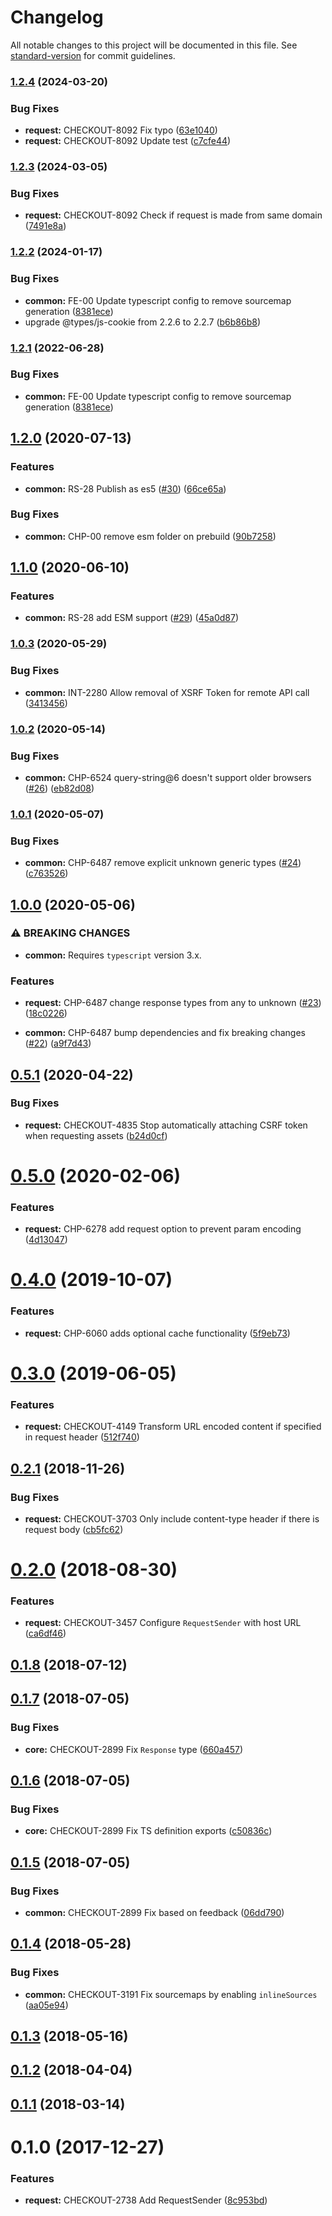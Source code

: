 # Changelog

All notable changes to this project will be documented in this file. See [standard-version](https://github.com/conventional-changelog/standard-version) for commit guidelines.

### [1.2.4](https://github.com/bigcommerce/request-sender-js/compare/v1.2.3...v1.2.4) (2024-03-20)


### Bug Fixes

* **request:** CHECKOUT-8092 Fix typo ([63e1040](https://github.com/bigcommerce/request-sender-js/commit/63e10405fe9cefd3a1d14b8ccc0854194c1e34cf))
* **request:** CHECKOUT-8092 Update test ([c7cfe44](https://github.com/bigcommerce/request-sender-js/commit/c7cfe444e5722e233ae6f177c87cef0b4294090f))

### [1.2.3](https://github.com/bigcommerce/request-sender-js/compare/v1.2.2...v1.2.3) (2024-03-05)


### Bug Fixes

* **request:** CHECKOUT-8092 Check if request is made from same domain ([7491e8a](https://github.com/bigcommerce/request-sender-js/commit/7491e8a828aa7e478256793fb5f7d443bae8c25f))

### [1.2.2](https://github.com/bigcommerce/request-sender-js/compare/v1.2.0...v1.2.2) (2024-01-17)


### Bug Fixes

* **common:** FE-00 Update typescript config to remove sourcemap generation ([8381ece](https://github.com/bigcommerce/request-sender-js/commit/8381ece623827b2ab18cea734e887f7dc38d2778))
* upgrade @types/js-cookie from 2.2.6 to 2.2.7 ([b6b86b8](https://github.com/bigcommerce/request-sender-js/commit/b6b86b8ceee821f77f7e219d4111bdd3f4172861))

### [1.2.1](https://github.com/bigcommerce/request-sender-js/compare/v1.2.0...v1.2.1) (2022-06-28)


### Bug Fixes

* **common:** FE-00 Update typescript config to remove sourcemap generation ([8381ece](https://github.com/bigcommerce/request-sender-js/commit/8381ece623827b2ab18cea734e887f7dc38d2778))

## [1.2.0](https://github.com/bigcommerce/request-sender-js/compare/v1.1.0...v1.2.0) (2020-07-13)


### Features

* **common:** RS-28 Publish as es5 ([#30](https://github.com/bigcommerce/request-sender-js/issues/30)) ([66ce65a](https://github.com/bigcommerce/request-sender-js/commit/66ce65ae4bed8381edc4bcf0ecadf563948de427))


### Bug Fixes

* **common:** CHP-00 remove esm folder on prebuild ([90b7258](https://github.com/bigcommerce/request-sender-js/commit/90b725894fd3bb09653b42b29efbb38762f47cab))

## [1.1.0](https://github.com/bigcommerce/request-sender-js/compare/v1.0.3...v1.1.0) (2020-06-10)


### Features

* **common:** RS-28 add ESM support ([#29](https://github.com/bigcommerce/request-sender-js/issues/29)) ([45a0d87](https://github.com/bigcommerce/request-sender-js/commit/45a0d879e6d7b95ac729f7a6d1a7271cbeb33ecc))

### [1.0.3](https://github.com/bigcommerce/request-sender-js/compare/v1.0.2...v1.0.3) (2020-05-29)


### Bug Fixes

* **common:** INT-2280 Allow removal of XSRF Token for remote API call ([3413456](https://github.com/bigcommerce/request-sender-js/commit/341345622fa3e22441b6d969fc5641026dc1cf42))

### [1.0.2](https://github.com/bigcommerce/request-sender-js/compare/v1.0.1...v1.0.2) (2020-05-14)


### Bug Fixes

* **common:** CHP-6524 query-string@6 doesn't support older browsers ([#26](https://github.com/bigcommerce/request-sender-js/issues/26)) ([eb82d08](https://github.com/bigcommerce/request-sender-js/commit/eb82d083b63b385ebd64f18efbab26e8ed646b5e))

### [1.0.1](https://github.com/bigcommerce/request-sender-js/compare/v1.0.0...v1.0.1) (2020-05-07)


### Bug Fixes

* **common:** CHP-6487 remove explicit unknown generic types ([#24](https://github.com/bigcommerce/request-sender-js/issues/24)) ([c763526](https://github.com/bigcommerce/request-sender-js/commit/c763526766f041348fe73d41d8a5b4c626088b95))

## [1.0.0](https://github.com/bigcommerce/request-sender-js/compare/v0.5.1...v1.0.0) (2020-05-06)


### ⚠ BREAKING CHANGES

* **common:** Requires `typescript` version 3.x.

### Features

* **request:** CHP-6487 change response types from any to unknown ([#23](https://github.com/bigcommerce/request-sender-js/issues/23)) ([18c0226](https://github.com/bigcommerce/request-sender-js/commit/18c02267e8c564bfd6b0c949afbd1d3dabbce8cb))


* **common:** CHP-6487 bump dependencies and fix breaking changes ([#22](https://github.com/bigcommerce/request-sender-js/issues/22)) ([a9f7d43](https://github.com/bigcommerce/request-sender-js/commit/a9f7d4367adefef820adc986d2be28907b4054bb))

<a name="0.5.1"></a>
## [0.5.1](https://github.com/bigcommerce/request-sender-js/compare/v0.5.0...v0.5.1) (2020-04-22)


### Bug Fixes

* **request:** CHECKOUT-4835 Stop automatically attaching CSRF token when requesting assets ([b24d0cf](https://github.com/bigcommerce/request-sender-js/commit/b24d0cf))



<a name="0.5.0"></a>
# [0.5.0](https://github.com/bigcommerce/request-sender-js/compare/v0.4.0...v0.5.0) (2020-02-06)


### Features

* **request:** CHP-6278 add request option to prevent param encoding ([4d13047](https://github.com/bigcommerce/request-sender-js/commit/4d13047))



<a name="0.4.0"></a>
# [0.4.0](https://github.com/bigcommerce/request-sender-js/compare/v0.3.0...v0.4.0) (2019-10-07)


### Features

* **request:** CHP-6060 adds optional cache functionality ([5f9eb73](https://github.com/bigcommerce/request-sender-js/commit/5f9eb73))



<a name="0.3.0"></a>
# [0.3.0](https://github.com/bigcommerce/request-sender-js/compare/v0.2.1...v0.3.0) (2019-06-05)


### Features

* **request:** CHECKOUT-4149 Transform URL encoded content if specified in request header ([512f740](https://github.com/bigcommerce/request-sender-js/commit/512f740))



<a name="0.2.1"></a>
## [0.2.1](https://github.com/bigcommerce/request-sender-js/compare/v0.2.0...v0.2.1) (2018-11-26)


### Bug Fixes

* **request:** CHECKOUT-3703 Only include content-type header if there is request body ([cb5fc62](https://github.com/bigcommerce/request-sender-js/commit/cb5fc62))



<a name="0.2.0"></a>
# [0.2.0](https://github.com/bigcommerce/request-sender-js/compare/v0.1.8...v0.2.0) (2018-08-30)


### Features

* **request:** CHECKOUT-3457 Configure `RequestSender` with host URL ([ca6df46](https://github.com/bigcommerce/request-sender-js/commit/ca6df46))



<a name="0.1.8"></a>
## [0.1.8](https://github.com/bigcommerce/request-sender-js/compare/v0.1.7...v0.1.8) (2018-07-12)



<a name="0.1.7"></a>
## [0.1.7](https://github.com/bigcommerce/request-sender-js/compare/v0.1.6...v0.1.7) (2018-07-05)


### Bug Fixes

* **core:** CHECKOUT-2899 Fix `Response` type ([660a457](https://github.com/bigcommerce/request-sender-js/commit/660a457))



<a name="0.1.6"></a>
## [0.1.6](https://github.com/bigcommerce/request-sender-js/compare/v0.1.5...v0.1.6) (2018-07-05)


### Bug Fixes

* **core:** CHECKOUT-2899 Fix TS definition exports ([c50836c](https://github.com/bigcommerce/request-sender-js/commit/c50836c))



<a name="0.1.5"></a>
## [0.1.5](https://github.com/bigcommerce/request-sender-js/compare/v0.1.4...v0.1.5) (2018-07-05)


### Bug Fixes

* **common:** CHECKOUT-2899 Fix based on feedback ([06dd790](https://github.com/bigcommerce/request-sender-js/commit/06dd790))



<a name="0.1.4"></a>
## [0.1.4](https://github.com/bigcommerce/request-sender-js/compare/v0.1.3...v0.1.4) (2018-05-28)


### Bug Fixes

* **common:** CHECKOUT-3191 Fix sourcemaps by enabling `inlineSources` ([aa05e94](https://github.com/bigcommerce/request-sender-js/commit/aa05e94))



<a name="0.1.3"></a>
## [0.1.3](https://github.com/bigcommerce/request-sender-js/compare/v0.1.2...v0.1.3) (2018-05-16)



<a name="0.1.2"></a>
## [0.1.2](https://github.com/bigcommerce/request-sender-js/compare/v0.1.1...v0.1.2) (2018-04-04)



<a name="0.1.1"></a>
## [0.1.1](https://github.com/bigcommerce/request-sender-js/compare/v0.1.0...v0.1.1) (2018-03-14)



<a name="0.1.0"></a>
# 0.1.0 (2017-12-27)


### Features

* **request:** CHECKOUT-2738 Add RequestSender ([8c953bd](https://github.com/bigcommerce/request-sender-js/commit/8c953bd))
